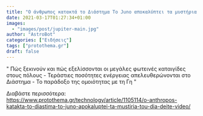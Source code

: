 ```yaml
---
title: "Ο άνθρωπος κατακτά το Διάστημα Το Juno αποκαλύπτει τα μυστήρια του Δία - Δείτε βίντεο"
date: 2021-03-17T01:27:34+01:00
images:
  - "images/post/jupiter-main.jpg"
author: "AstroBot"
categories: ["Ειδήσεις"]
tags: ["protothema.gr"]
draft: false
---
```


" Πώς ξεκινούν και πώς εξελίσσονται οι μεγάλες φωτεινές καταιγίδες στους πόλους - Τεράστιες ποσότητες ενέργειας απελευθερώνονται στο Διάστημα - Το παράδοξο της ομοιότητας με τη Γη "

Διαβάστε περισσότερα: https://www.protothema.gr/technology/article/1105114/o-anthropos-katakta-to-diastima-to-juno-apokaluptei-ta-mustiria-tou-dia-deite-video/
